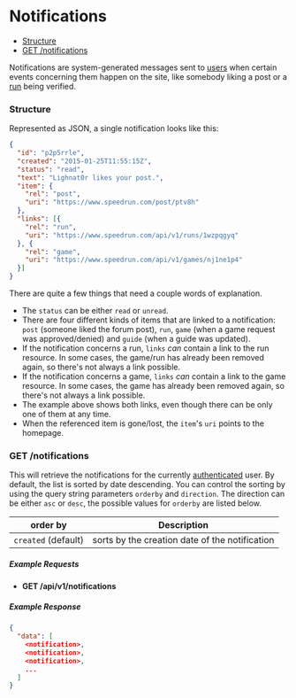 # Notifications

* [Structure](#structure)
* [GET /notifications](#get-notifications)

Notifications are system-generated messages sent to [users](users.md) when certain events concerning
them happen on the site, like somebody liking a post or a [run](runs.md) being verified.

### Structure

Represented as JSON, a single notification looks like this:

```json
{
  "id": "p2p5rrle",
  "created": "2015-01-25T11:55:15Z",
  "status": "read",
  "text": "Lighnat0r likes your post.",
  "item": {
    "rel": "post",
    "uri": "https://www.speedrun.com/post/ptv8h"
  },
  "links": [{
    "rel": "run",
    "uri": "https://www.speedrun.com/api/v1/runs/1wzpqgyq"
  }, {
    "rel": "game",
    "uri": "https://www.speedrun.com/api/v1/games/nj1ne1p4"
  }]
}
```

There are quite a few things that need a couple words of explanation.

* The ``status`` can be either ``read`` or ``unread``.
* There are four different kinds of items that are linked to a notification: ``post`` (someone liked
  the forum post), ``run``, ``game`` (when a game request was approved/denied) and ``guide``
  (when a guide was updated).
* If the notification concerns a run, ``links`` *can* contain a link to the run resource. In some
  cases, the game/run has already been removed again, so there's not always a link possible.
* If the notification concerns a game, ``links`` *can* contain a link to the game resource. In some
  cases, the game has already been removed again, so there's not always a link possible.
* The example above shows both links, even though there can be only one of them at any time.
* When the referenced item is gone/lost, the ``item``'s ``uri`` points to the homepage.

### GET /notifications

This will retrieve the notifications for the currently [authenticated](../authentication.md) user.
By default, the list is sorted by date descending. You can control the sorting by using the query
string parameters ``orderby`` and ``direction``. The direction can be either ``asc`` or ``desc``,
the possible values for ``orderby`` are listed below.

order by               | Description
---------------------- | ------------------------------------------------------------------
``created`` (default)  | sorts by the creation date of the notification

##### Example Requests

* **GET /api/v1/notifications**

##### Example Response

```json
{
  "data": [
    <notification>,
    <notification>,
    <notification>,
    ...
  ]
}
```
